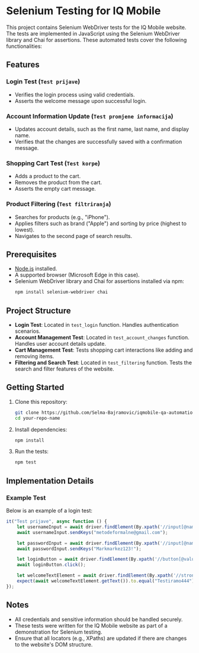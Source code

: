 # Selenium Testing for IQ Mobile

This project contains Selenium WebDriver tests for the IQ Mobile website. The tests are implemented in JavaScript using the Selenium WebDriver library and Chai for assertions. These automated tests cover the following functionalities:

## Features

### Login Test (`Test prijave`)
- Verifies the login process using valid credentials.
- Asserts the welcome message upon successful login.

### Account Information Update (`Test promjene informacija`)
- Updates account details, such as the first name, last name, and display name.
- Verifies that the changes are successfully saved with a confirmation message.

### Shopping Cart Test (`Test korpe`)
- Adds a product to the cart.
- Removes the product from the cart.
- Asserts the empty cart message.

### Product Filtering (`Test filtriranja`)
- Searches for products (e.g., "iPhone").
- Applies filters such as brand ("Apple") and sorting by price (highest to lowest).
- Navigates to the second page of search results.

## Prerequisites

- [Node.js](https://nodejs.org/) installed.
- A supported browser (Microsoft Edge in this case).
- Selenium WebDriver library and Chai for assertions installed via npm:
  ```bash
  npm install selenium-webdriver chai
  ```

## Project Structure

- **Login Test**: Located in `test_login` function. Handles authentication scenarios.
- **Account Management Test**: Located in `test_account_changes` function. Handles user account details update.
- **Cart Management Test**: Tests shopping cart interactions like adding and removing items.
- **Filtering and Search Test**: Located in `test_filtering` function. Tests the search and filter features of the website.

## Getting Started

1. Clone this repository:
   ```bash
   git clone https://github.com/Selma-Bajramovic/iqmobile-qa-automation.git
   cd your-repo-name
   ```
2. Install dependencies:
   ```bash
   npm install
   ```
3. Run the tests:
   ```bash
   npm test
   ```

## Implementation Details

### Example Test
Below is an example of a login test:

```javascript
it("Test prijave", async function () {
    let usernameInput = await driver.findElement(By.xpath('//input[@name="username"]'));
    await usernameInput.sendKeys("metodeformalne@gmail.com");

    let passwordInput = await driver.findElement(By.xpath('//input[@name="password"]'));
    await passwordInput.sendKeys("Markmarkez123!");

    let loginButton = await driver.findElement(By.xpath('//button[@value="Prijava"]'));
    await loginButton.click();

    let welcomeTextElement = await driver.findElement(By.xpath('//strong[text()="Testiramo444"]'));
    expect(await welcomeTextElement.getText()).to.equal("Testiramo444");
});
```

## Notes

- All credentials and sensitive information should be handled securely.
- These tests were written for the IQ Mobile website as part of a demonstration for Selenium testing.
- Ensure that all locators (e.g., XPaths) are updated if there are changes to the website's DOM structure.
